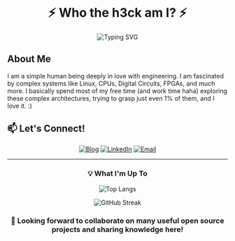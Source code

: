 <div align="center">
  <h1>
    ⚡ Who the h3ck am I? ⚡
  </h1>
  
  ![Typing SVG](https://readme-typing-svg.demolab.com?font=Fira+Code&pause=1000&color=2C68F7&center=true&vCenter=true&random=false&width=435&lines=Hi%2C+I'm+%40Tech-Matt+(Mattia+Rizzo);Hardware+And+Firmware+Engineer;Low-Level+Programming+Enthusiast)
</div>

## About Me
I am a simple human being deeply in love with engineering. I am fascinated by complex systems like Linux, CPUs, Digital Circuits, FPGAs, and much more. I basically spend most of my free time (and work time haha) exploring these complex architectures, trying to grasp just even 1% of them, and I love it. :)

</details>

## 📫 Let's Connect!
<div align="center">
  
[![Blog](https://img.shields.io/badge/Blog-Visit%20Now-blue?style=for-the-badge&logo=wordpress)](https://techmatt.bearblog.dev/)
[![LinkedIn](https://img.shields.io/badge/LinkedIn-Connect-blue?style=for-the-badge&logo=linkedin)](https://www.linkedin.com/in/rizzo-mattia/)
[![Email](https://img.shields.io/badge/Email-Contact-red?style=for-the-badge&logo=gmail)](mailto:mattia.rizzo.un@gmail.com)

</div>

---
<div align="center">
  
### 💡 What I'm Up To

![Top Langs](https://github-readme-stats.vercel.app/api/top-langs/?username=Tech-Matt&layout=compact&theme=tokyonight)

![GitHub Streak](https://github-readme-streak-stats.herokuapp.com/?user=Tech-Matt&theme=tokyonight)

</div>

<div align="center">
  
### 🤝 Looking forward to collaborate on many useful open source projects and sharing knowledge here!

</div>

<!-- Last updated: 2025-08-15 -->
